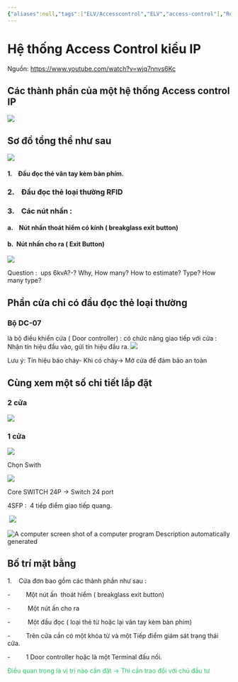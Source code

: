 ```yaml
---
{"aliases":null,"tags":["ELV/Accesscontrol","ELV","access-control"],"Related":["ELV"],"date":null,"URL":"https://www.youtube.com/watch?v=wjq7nnvs6Kc","Author":"MEPF","dg-publish":true,"permalink":"/Electric Engineer/ELV/Hướng dẫn đọc bản vẽ Access Control/","dgPassFrontmatter":true,"noteIcon":"2","created":"2023-12-21T16:47:32.170+07:00","updated":"2023-12-26T11:09:21.639+07:00"}
---
```


# Hệ thống Access Control kiểu IP
Nguồn: https://www.youtube.com/watch?v=wjq7nnvs6Kc

## Các thành phần của một hệ thống Access control IP
![](https://i.imgur.com/UHTs7mC.png)

## Sơ đồ tổng thể như sau
![](https://i.imgur.com/FcfyhOU.png)

#### 1.    Đầu đọc thẻ vân tay kèm bàn phím.

### 2.    Đầu đọc thẻ loại thường RFID

### 3.    Các nút nhấn :
	
#### a.    Nút nhấn thoát hiểm có kính ( breakglass exit button)

#### b.  Nút nhấn cho ra ( Exit Button)

 ![](https://i.imgur.com/MgmZJus.png)


 Question :  ups 6kvA?-? Why, How many? How to estimate? Type? How many type?
## Phần cửa chỉ có đầu đọc thẻ loại thường

### Bộ DC-07 
là bộ điều khiển cửa ( Door controller) : có chức năng giao tiếp với cửa : Nhận tín hiệu đầu vào, gửi tín hiệu đầu ra. 
![](https://i.imgur.com/MkWaFba.png)

Lưu ý: Tín hiệu báo cháy- Khi có cháy-> Mở cửa để đảm bảo an toàn



## Cùng xem một số chi tiết lắp đặt

### 2 cửa
![](https://i.imgur.com/tkf2bdY.png)

### 1 cửa
![](https://i.imgur.com/DwOpPwf.png)


Chọn Swith

![](file:///C:/Users/nguyhh/AppData/Local/Temp/msohtmlclip1/01/clip_image018.png)

Core SWITCH 24P -> Switch 24 port

4SFP :  4 tiếp điểm giao tiếp quang.

 ![](file:///C:/Users/nguyhh/AppData/Local/Temp/msohtmlclip1/01/clip_image019.png)

![A computer screen shot of a computer program
Description automatically generated](file:///C:/Users/nguyhh/AppData/Local/Temp/msohtmlclip1/01/clip_image021.png)

## Bố trí mặt bằng 
1.    Cửa đơn bao gồm các thành phần như sau :

-         Một nút ấn  thoát hiểm ( breakglass exit button)

-          Một nút ấn cho ra

-          Một đầu đọc ( loại thẻ từ hoặc lại vân tay kèm bàn phím)

-         Trên cửa cần có một khóa từ và một Tiếp điểm giám sát trạng thái cửa.

-         1 Door controller hoặc là một Terminal đấu nối.

<font color="#00b050"><font color="#2DC26B">Điều quan trọng là vị trí nào cần đặt -> Thì cần trao đổi với chủ đầu tư</font></font>